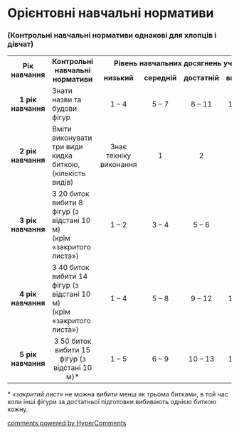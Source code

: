 <div id="hypercomments_widget" class="js-hypercomments-widget invisible"></div>

Орієнтовні навчальні нормативи
=============================

### (Контрольні навчальні нормативи однакові для хлопців і дівчат)

<table>
<tbody>
<tr>
<td rowspan="2" align="center"><b>Рік навчання</b></td>
<td rowspan="2" align="center"><b>Контрольні навчальні нормативи</b></td>
<td colspan="4" align="center"><b>Рівень навчальних досягнень учнів</b></td>
</tr>
<tr class="odd">
<td align="center"><b>низький</b></td>
<td align="center"><b>середній</b></td>
<td align="center"><b>достатній</b></td>
<td align="center"><b>високий</b></td>
</tr>
<tr class="even">
<td align="center"><b>1 рік навчання</b></td>
<td>Знати назви та будови фігур</td>
<td align="center">1 – 4</td>
<td align="center">5 – 7</td>
<td align="center">8 – 11</td>
<td align="center">12 – 15</td>
</tr>
<tr class="odd">
<td align="center"><b>2 рік навчання</b></td>
<td>Вміти виконувати три види кидка биткою, (кількість видів)</td>
<td align="center">Знає техніку виконання</td>
<td align="center">1</td>
<td align="center">2</td>
<td align="center">3</td>
</tr>
<tr class="even">
<td align="center"><b>3 рік навчання</b></td>
<td>З 20 биток вибити 8 фігур (з відстані 10 м)<br>
(крім «закритого листа»)</td>
<td align="center">1 – 2</td>
<td align="center">3 – 4</td>
<td align="center">5 – 6</td>
<td align="center">7 – 8</td>
</tr>
<tr class="odd">
<td align="center"><b>4 рік навчання</b></td>
<td>З 40 биток вибити 14 фігур (з відстані 10 м)<br>
(крім «закритого листа»)</td>
<td align="center">1 – 4</td>
<td align="center">5 – 8</td>
<td align="center">9 – 12</td>
<td align="center">13 – 14</td>
</tr>
<tr class="even">
<td align="center"><b>5 рік навчання</b></td>
<td align="center">З 50 биток вибити 15 фігур (з відстані 10 м)*</td>
<td align="center">1 – 5</td>
<td align="center">6 – 9</td>
<td align="center">10 – 13</td>
<td align="center">14 – 15</td>
</tr>
</tbody>
</table>

\* <i>«закритий лист»</i> не можна вибити менш як трьома битками, в той час коли інші фігури за достатньої підготовки вибивають однією биткою кожну.

<div class="js-hypercomments-container">
    <a href="http://hypercomments.com" class="hc-link" title="comments widget">comments powered by HyperComments</a>
</div>